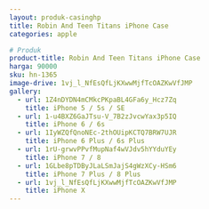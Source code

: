 ```yaml
---
layout: produk-casinghp
title: Robin And Teen Titans iPhone Case
categories: apple

# Produk
product-title: Robin And Teen Titans iPhone Case
harga: 90000
sku: hn-1365
image-drive: 1vj_l_NfEsQfLjKXwwMjfTcOAZKwVfJMP
gallery:
  - url: 1Z4nDYDN4mCMkcPKpaBL4GFa6y_Hcz7Zq
    title: iPhone 5 / 5s / SE
  - url: 1-u4BXZ6GaJTsu-V_7B2zJvcwYax3p5IQ
    title: iPhone 6 / 6s
  - url: 1IyWZQfQnoNEc-2thOUipKCTQ7BRW7UJR
    title: iPhone 6 Plus / 6s Plus
  - url: 1rU-grwvPPvfMupNaf4wVJdv5hYYduYEy
    title: iPhone 7 / 8
  - url: 1GLbe8pTDByJLaLSmJajS4gWzXCy-HSm6
    title: iPhone 7 Plus / 8 Plus
  - url: 1vj_l_NfEsQfLjKXwwMjfTcOAZKwVfJMP
    title: iPhone X
---
```

